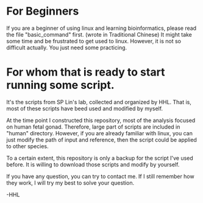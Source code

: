 
# For Beginners
If you are a beginner of using linux and learning bioinformatics, please read the file "basic_command" first. (wrote in Traditional Chinese)
It might take some time and be frustrated to get used to linux.
However, it is not so difficult actually.
You just need some practicing.


# For whom that is ready to start running some script.
It's the scripts from SP Lin's lab, collected and organized by HHL.
That is, most of these scripts have beed used and modified by myself.


At the time point I constructed this repository, most of the analysis focused on human fetal gonad.
Therefore, large part of scripts are included in "human" directory.
However, if you are already familiar with linux, you can just modify the path of input and reference, then the script could be applied to other species.


To a certain extent, this repository is only a backup for the script I've used before.
It is willing to download those scripts and modify by yourself.


If you have any question, you can try to contact me.
If I still remember how they work, I will try my best to solve your question.


-HHL

